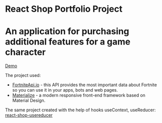# React Shop Portfolio Project
# An application for purchasing additional features for a game character

[Demo](https://Yulya163.github.io/shop-project)

The project used:
- [FortniteApi.io](https://fortniteapi.io) - this API provides the most important data about Fortnite so you can use it in your apps, bots and web pages.
- [Materialize](https://materializecss.com) - a modern responsive front-end framework based on Material Design.

The same project created with the help of hooks useContext, useReducer:
[react-shop-usereducer](https://github.com/Yulya163/react-shop-usereducer)
